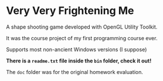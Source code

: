 # Very Very Frightening Me
A shape shooting game developed with OpenGL Utility Toolkit.

It was the course project of my first programming course ever.

Supports most non-ancient Windows versions (I suppose)

__There is a `readme.txt` file inside the `bin` folder, check it out!__

The `doc` folder was for the original homework evaluation.
